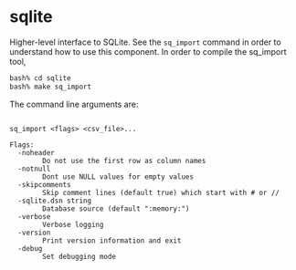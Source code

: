 # sqlite

Higher-level interface to SQLite. See the `sq_import` command in
order to understand how to use this component. In order to compile
the sq_import tool,

```bash
bash% cd sqlite
bash% make sq_import
```

The command line arguments are:

```

sq_import <flags> <csv_file>...

Flags:
  -noheader
    	Do not use the first row as column names
  -notnull
    	Dont use NULL values for empty values
  -skipcomments
    	Skip comment lines (default true) which start with # or //
  -sqlite.dsn string
    	Database source (default ":memory:")
  -verbose
    	Verbose logging
  -version
    	Print version information and exit
  -debug
    	Set debugging mode
```

